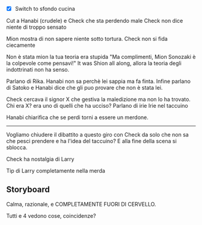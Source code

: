 
- [x] Switch to sfondo cucina


Cut a Hanabi (crudele) e Check che sta perdendo male
Check non dice niente di troppo sensato

Mion mostra di non sapere niente sotto tortura.
Check non si fida ciecamente

Non è stata mion la tua teoria era stupida
"Ma complimenti, Mion Sonozaki è la colpevole come pensavi!"
It was Shion all along, allora la teoria degli indottrinati non ha senso.

Parlano di Rika. Hanabi non sa perchè lei sappia ma fa finta.
Infine parlano di Satoko e Hanabi dice che gli puo provare che non è stata lei.

Check cercava il signor X che gestiva la maledizione ma non lo ha trovato.
Chi era X? era uno di quelli che ha ucciso?
Parlano di irie
Irie nel taccuino

Hanabi chiarifica che se perdi torni a essere un merdone.



---


Vogliamo chiudere il dibattito a questo giro con Check da solo che non sa che pesci prendere e ha l'idea del taccuino? E alla fine della scena si sblocca.

Check ha nostalgia di Larry

Tip di Larry completamente nella merda



## Storyboard
Calma, razionale, e COMPLETAMENTE FUORI DI CERVELLO.

Tutti e 4 vedono cose, coincidenze?